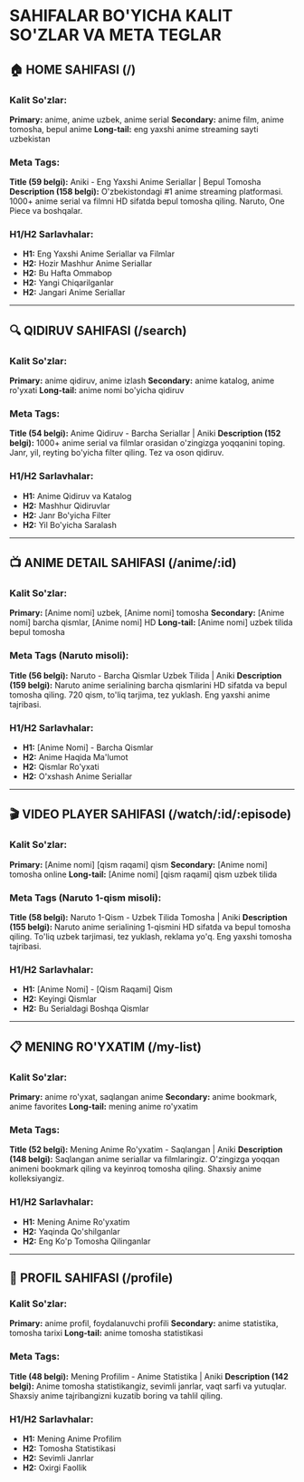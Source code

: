 # SAHIFALAR BO'YICHA KALIT SO'ZLAR VA META TEGLAR

## 🏠 HOME SAHIFASI (/)

### Kalit So'zlar:
**Primary:** anime, anime uzbek, anime serial
**Secondary:** anime film, anime tomosha, bepul anime
**Long-tail:** eng yaxshi anime streaming sayti uzbekistan

### Meta Tags:
**Title (59 belgi):** Aniki - Eng Yaxshi Anime Seriallar | Bepul Tomosha
**Description (158 belgi):** O'zbekistondagi #1 anime streaming platformasi. 1000+ anime serial va filmni HD sifatda bepul tomosha qiling. Naruto, One Piece va boshqalar.

### H1/H2 Sarlavhalar:
- **H1:** Eng Yaxshi Anime Seriallar va Filmlar
- **H2:** Hozir Mashhur Anime Seriallar
- **H2:** Bu Hafta Ommabop
- **H2:** Yangi Chiqarilganlar
- **H2:** Jangari Anime Seriallar

---

## 🔍 QIDIRUV SAHIFASI (/search)

### Kalit So'zlar:
**Primary:** anime qidiruv, anime izlash
**Secondary:** anime katalog, anime ro'yxati
**Long-tail:** anime nomi bo'yicha qidiruv

### Meta Tags:
**Title (54 belgi):** Anime Qidiruv - Barcha Seriallar | Aniki
**Description (152 belgi):** 1000+ anime serial va filmlar orasidan o'zingizga yoqqanini toping. Janr, yil, reyting bo'yicha filter qiling. Tez va oson qidiruv.

### H1/H2 Sarlavhalar:
- **H1:** Anime Qidiruv va Katalog
- **H2:** Mashhur Qidiruvlar
- **H2:** Janr Bo'yicha Filter
- **H2:** Yil Bo'yicha Saralash

---

## 📺 ANIME DETAIL SAHIFASI (/anime/:id)

### Kalit So'zlar:
**Primary:** [Anime nomi] uzbek, [Anime nomi] tomosha
**Secondary:** [Anime nomi] barcha qismlar, [Anime nomi] HD
**Long-tail:** [Anime nomi] uzbek tilida bepul tomosha

### Meta Tags (Naruto misoli):
**Title (56 belgi):** Naruto - Barcha Qismlar Uzbek Tilida | Aniki
**Description (159 belgi):** Naruto anime serialining barcha qismlarini HD sifatda va bepul tomosha qiling. 720 qism, to'liq tarjima, tez yuklash. Eng yaxshi anime tajribasi.

### H1/H2 Sarlavhalar:
- **H1:** [Anime Nomi] - Barcha Qismlar
- **H2:** Anime Haqida Ma'lumot
- **H2:** Qismlar Ro'yxati
- **H2:** O'xshash Anime Seriallar

---

## 🎬 VIDEO PLAYER SAHIFASI (/watch/:id/:episode)

### Kalit So'zlar:
**Primary:** [Anime nomi] [qism raqami] qism
**Secondary:** [Anime nomi] tomosha online
**Long-tail:** [Anime nomi] [qism raqami] qism uzbek tilida

### Meta Tags (Naruto 1-qism misoli):
**Title (58 belgi):** Naruto 1-Qism - Uzbek Tilida Tomosha | Aniki
**Description (155 belgi):** Naruto anime serialining 1-qismini HD sifatda va bepul tomosha qiling. To'liq uzbek tarjimasi, tez yuklash, reklama yo'q. Eng yaxshi tomosha tajribasi.

### H1/H2 Sarlavhalar:
- **H1:** [Anime Nomi] - [Qism Raqami] Qism
- **H2:** Keyingi Qismlar
- **H2:** Bu Serialdagi Boshqa Qismlar

---

## 📋 MENING RO'YXATIM (/my-list)

### Kalit So'zlar:
**Primary:** anime ro'yxat, saqlangan anime
**Secondary:** anime bookmark, anime favorites
**Long-tail:** mening anime ro'yxatim

### Meta Tags:
**Title (52 belgi):** Mening Anime Ro'yxatim - Saqlangan | Aniki
**Description (148 belgi):** Saqlangan anime seriallar va filmlaringiz. O'zingizga yoqqan animeni bookmark qiling va keyinroq tomosha qiling. Shaxsiy anime kolleksiyangiz.

### H1/H2 Sarlavhalar:
- **H1:** Mening Anime Ro'yxatim
- **H2:** Yaqinda Qo'shilganlar
- **H2:** Eng Ko'p Tomosha Qilinganlar

---

## 👤 PROFIL SAHIFASI (/profile)

### Kalit So'zlar:
**Primary:** anime profil, foydalanuvchi profili
**Secondary:** anime statistika, tomosha tarixi
**Long-tail:** anime tomosha statistikasi

### Meta Tags:
**Title (48 belgi):** Mening Profilim - Anime Statistika | Aniki
**Description (142 belgi):** Anime tomosha statistikangiz, sevimli janrlar, vaqt sarfi va yutuqlar. Shaxsiy anime tajribangizni kuzatib boring va tahlil qiling.

### H1/H2 Sarlavhalar:
- **H1:** Mening Anime Profilim
- **H2:** Tomosha Statistikasi
- **H2:** Sevimli Janrlar
- **H2:** Oxirgi Faollik